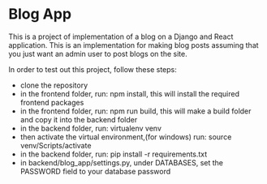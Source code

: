 # Blog App
This is a project of implementation of a blog on a Django and React application. This is an implementation for making blog posts assuming that you just want an admin user to post blogs on the site.

In order to test out this project, follow these steps:
- clone the repository
- in the frontend folder, run: npm install, this will install the required frontend packages
- in the frontend folder, run: npm run build, this will make a build folder and copy it into the backend folder
- in the backend folder, run: virtualenv venv
- then activate the virtual environment,(for windows) run: source venv/Scripts/activate
- in the backend folder, run: pip install -r requirements.txt
- in backend/blog_app/settings.py, under DATABASES, set the PASSWORD field to your database password